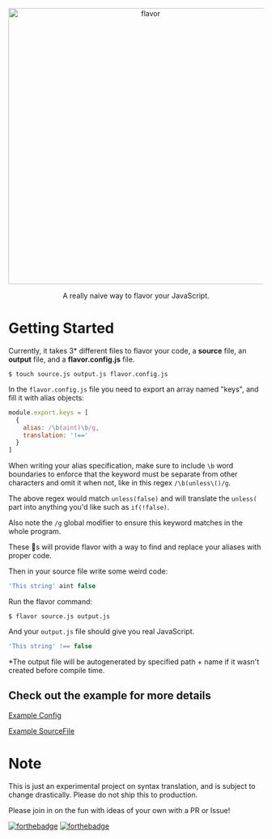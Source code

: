 <p align="center">
  <img alt="flavor" src="https://camo.githubusercontent.com/d484faa79a35e1dc97c0b5e53ca97abc4313640a/687474703a2f2f69313236342e70686f746f6275636b65742e636f6d2f616c62756d732f6a6a3438382f65616e706c6174746572312f53637265656e25323053686f74253230323031362d30342d3031253230617425323031302e35372e3036253230504d5f7a70736e6c637a6b676d332e706e67" width="546">
</p>

<p align="center">
  A really naive way to flavor your JavaScript.
</p>

# Getting Started
Currently, it takes 3* different files to flavor your code, a **source** file, an **output** file, and a **flavor.config.js** file.
```
$ touch source.js output.js flavor.config.js
```

In the `flavor.config.js` file you need to export an array named "keys", and fill it with alias objects:
```js
module.export.keys = [
  {
    alias: /\b(aint)\b/g,
    translation: '!=='
  }
]
```

When writing your alias specification, make sure to include `\b` word boundaries to enforce that the keyword must be separate from other characters and omit it when not, like in this regex `/\b(unless\()/g`.

The above regex would match `unless(false)` and will translate the `unless(` part into anything you'd like such as `if(!false)`.

Also note the `/g` global modifier to ensure this keyword matches in the whole program.

These :key:s will provide flavor with a way to find and replace your aliases with proper code.

Then in your source file write some weird code:
```js
'This string' aint false
```

Run the flavor command:
```
$ flavor source.js output.js
```

And your `output.js` file should give you real JavaScript.
``` js
'This string' !== false
```

*The output file will be autogenerated by specified path + name if it wasn't created before compile time. 

## Check out the example for more details
[Example Config](https://github.com/datwheat/flavor/blob/master/example/flavor.config.js)

[Example SourceFile](https://github.com/datwheat/flavor/blob/master/example/target.js)

# Note
This is just an experimental project on syntax translation, and is subject to change drastically. Please do not ship this to production.

Please join in on the fun with ideas of your own with a PR or Issue!

[![forthebadge](http://forthebadge.com/images/badges/built-with-love.svg)](http://forthebadge.com)
[![forthebadge](http://forthebadge.com/images/badges/gluten-free.svg)](http://forthebadge.com)
